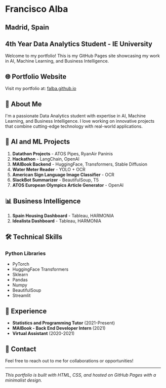 # Francisco Alba
## Madrid, Spain
## 4th Year Data Analytics Student - IE University

Welcome to my portfolio! This is my GitHub Pages site showcasing my work in AI, Machine Learning, and Business Intelligence.

## 🌐 Portfolio Website
Visit my portfolio at: [falba.github.io](https://falba.github.io)

## 🚀 About Me
I'm a passionate Data Analytics student with expertise in AI, Machine Learning, and Business Intelligence. I love working on innovative projects that combine cutting-edge technology with real-world applications.

## 🤖 AI and ML Projects
1. **Datathon Projects** - ATOS Pipes, RyanAir Paninis
2. **Hackathon** - LangChain, OpenAI
3. **MAIBook Backend** - HuggingFace, Transformers, Stable Diffusion
4. **Water Meter Reader** - YOLO + OCR
5. **American Sign Language Image Classifier** - OCR
6. **SlackBot Summarizer** - BeautifulSoup, T5
7. **ATOS European Olympics Article Generator** - OpenAI

## 📊 Business Intelligence
1. **Spain Housing Dashboard** - Tableau, HARMONIA
2. **Idealista Dashboard** - Tableau, HARMONIA

## 🛠️ Technical Skills
### Python Libraries
- PyTorch
- HuggingFace Transformers 
- Sklearn
- Pandas
- Numpy
- BeautifulSoup
- Streamlit

## 💼 Experience
- **Statistics and Programming Tutor** (2021-Present)
- **MAIBook - Back End Developer Intern** (2021)
- **Virtual Assistant** (2020-2021)

## 📧 Contact
Feel free to reach out to me for collaborations or opportunities!

---

*This portfolio is built with HTML, CSS, and hosted on GitHub Pages with a minimalist design.*
